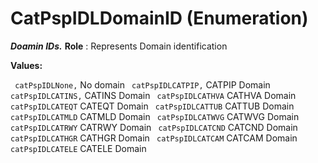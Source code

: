 # CatPspIDLDomainID (Enumeration)

**_Doamin IDs._**
**Role** : Represents Domain identification

**Values:**

` catPspIDLNone,`      No domain
` catPspIDLCATPIP,`      CATPIP Domain
` catPspIDLCATINS,`      CATINS Domain
` catPspIDLCATHVA`      CATHVA Domain
` catPspIDLCATEQT`      CATEQT Domain
` catPspIDLCATTUB`      CATTUB Domain
` catPspIDLCATMLD`      CATMLD Domain
` catPspIDLCATWVG`      CATWVG Domain
` catPspIDLCATRWY`      CATRWY Domain
` catPspIDLCATCND`      CATCND Domain
` catPspIDLCATHGR`      CATHGR Domain
` catPspIDLCATCAM`      CATCAM Domain
` catPspIDLCATELE`      CATELE Domain